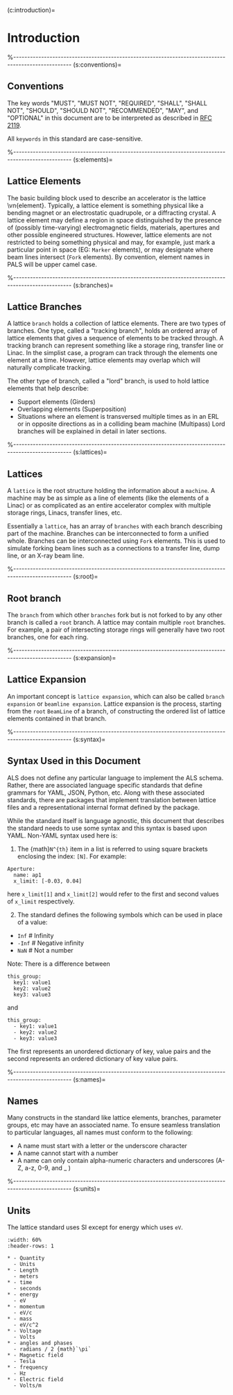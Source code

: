 (c:introduction)=
# Introduction

%---------------------------------------------------------------------------------------------------
(s:conventions)=
## Conventions

The key words "MUST", "MUST NOT", "REQUIRED", "SHALL", "SHALL NOT", "SHOULD",
"SHOULD NOT", "RECOMMENDED",  "MAY", and "OPTIONAL" in this document are to be
interpreted as described in [RFC 2119](http://tools.ietf.org/html/rfc2119).

All `keywords` in this standard are case-sensitive.

%---------------------------------------------------------------------------------------------------
(s:elements)=
## Lattice Elements

The basic building block used to describe an accelerator is the lattice \vn{element}. Typically,
a lattice element is something physical like a bending magnet or an electrostatic
quadrupole, or a diffracting crystal. A lattice element may define a region in space 
distinguished by the presence of (possibly time-varying) electromagnetic fields,
materials, apertures and other possible engineered structures. However, lattice elements
are not restricted to being something physical and may, for example, just mark a particular point in space
(EG: `Marker` elements), or may designate where beam lines intersect (`Fork` elements).
By convention, element names in PALS will be upper camel case.

%---------------------------------------------------------------------------------------------------
(s:branches)=
## Lattice Branches

A lattice `branch` holds a collection of lattice elements. 
There are two types of branches. One type, called a "tracking branch", holds
an ordered array of lattice elements that gives a
sequence of elements to be tracked through. A tracking branch can represent something like a
storage ring, transfer line or Linac.
In the simplist case, a program can track through the elements one element at a time.
However, lattice elements may overlap which will naturally complicate tracking.

The other type of branch, called a "lord" branch, is used to hold lattice elements that help describe:
- Support elements (Girders)
- Overlapping elements (Superposition)
- Situations where an element is transversed multiple times as in an ERL or in opposite directions
as in a colliding beam machine (Multipass)
Lord branches will be explained in detail in later sections.

%---------------------------------------------------------------------------------------------------
(s:lattices)=
## Lattices

A `lattice` is the root structure holding the information about a
``machine``. A machine may be as simple as a line of elements (like the elements of a Linac) or
as complicated as an entire accelerator complex with multiple storage rings, Linacs, transfer
lines, etc.

Essentially a `lattice`, has an array of `branches` with each branch describing part of the
machine. Branches can be interconnected to form a unified whole.
Branches can be interconnected using `Fork` elements. 
This is used to simulate forking beam lines such as a connections to a transfer line, dump line, or an
X-ray beam line. 

%---------------------------------------------------------------------------------------------------
(s:root)=
## Root branch

The `branch` from which other `branches` fork but is not forked to by any
other branch is called a `root` branch.
A lattice may contain multiple `root` branches. For example, a pair of intersecting storage
rings will generally have two root branches, one for each ring.

%---------------------------------------------------------------------------------------------------
(s:expansion)=
## Lattice Expansion

An important concept is `lattice expansion`, which can also be called `branch expansion` or
`beamline expansion`. Lattice expansion is the process, starting from the `root` `BeamLine`
of a branch, of constructing the ordered list of lattice elements contained in that branch.

%---------------------------------------------------------------------------------------------------
(s:syntax)=
## Syntax Used in this Document

ALS does not define any particular language to implement the ALS schema. Rather, there are associated
language specific standards that define grammars for YAML, JSON, Python, etc. Along with these
associated standards, there are packages that implement translation between lattice files and a representational
internal format defined by the package.

While the standard itself is language agnostic, this document that describes the standard
needs to use some syntax and this syntax is based upon YAML. Non-YAML syntax used here is:

1. The {math}`N^{th}` item in a list is referred to using square brackets enclosing the index: `[N]`.
For example:
```{code} YAML
Aperture:
  name: ap1
  x_limit: [-0.03, 0.04]
```
here `x_limit[1]` and `x_limit[2]` would refer to the first and second values of `x_limit` respectively.

2. The standard defines the following symbols which can be used in place of a value: 
- `Inf`    # Infinity
- `-Inf`   # Negative infinity
- `NaN`    # Not a number

Note: There is a difference between
```{code} yaml
this_group:
  key1: value1
  key2: value2
  key3: value3
```
and
```{code} yaml
this_group:
  - key1: value1
  - key2: value2
  - key3: value3
```
The first represents an unordered dictionary of key, value pairs and the second represents an ordered 
dictionary of key value pairs.

%---------------------------------------------------------------------------------------------------
(s:names)=
## Names

Many constructs in the standard like lattice elements, branches, parameter groups, etc may have
an associated name. To ensure seamless translation to particular languages, all names must conform
to the following:
- A name must start with a letter or the underscore character
- A name cannot start with a number
- A name can only contain alpha-numeric characters and underscores (A-Z, a-z, 0-9, and _ )

%---------------------------------------------------------------------------------------------------
(s:units)=
## Units

The lattice standard uses SI except for energy which uses `eV`.
```{list-table} Units used by the Standard
:width: 60%
:header-rows: 1

* - Quantity
  - Units
* - Length
  - meters
* - time
  - seconds
* - energy
  - eV
* - momentum
  - eV/c
* - mass
  - eV/c^2
* - Voltage
  - Volts
* - angles and phases
  - radians / 2 {math}`\pi`
* - Magnetic field
  - Tesla
* - frequency
  - Hz
* - Electric field
  - Volts/m
```